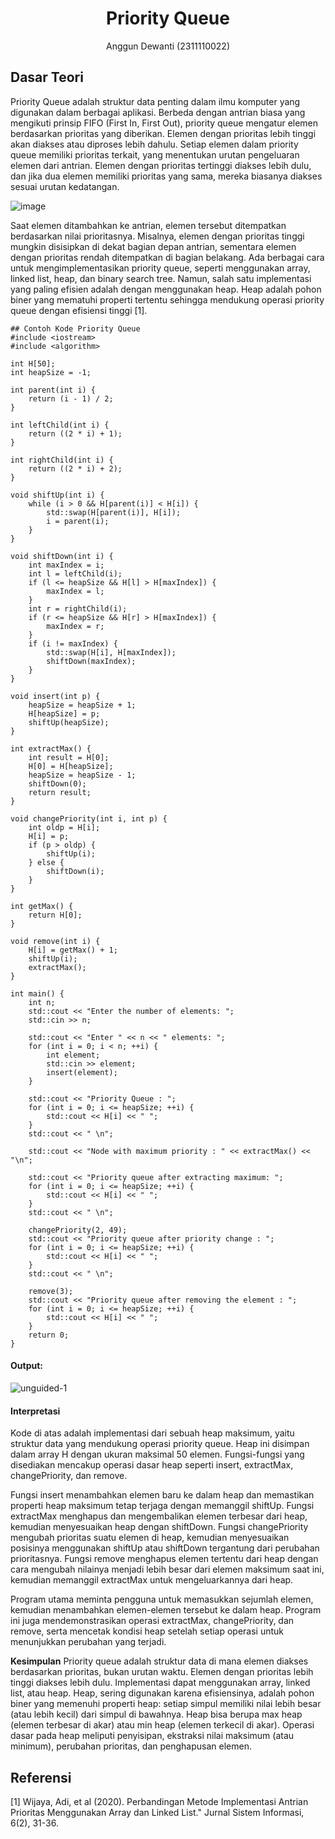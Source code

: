 # <h1 align="center">Priority Queue</h1>
<p align="center">Anggun Dewanti (2311110022)</p>

## Dasar Teori
Priority Queue adalah struktur data penting dalam ilmu komputer yang digunakan dalam berbagai aplikasi. Berbeda dengan antrian biasa yang mengikuti prinsip FIFO (First In, First Out), priority queue mengatur elemen berdasarkan prioritas yang diberikan. Elemen dengan prioritas lebih tinggi akan diakses atau diproses lebih dahulu. Setiap elemen dalam priority queue memiliki prioritas terkait, yang menentukan urutan pengeluaran elemen dari antrian. Elemen dengan prioritas tertinggi diakses lebih dulu, dan jika dua elemen memiliki prioritas yang sama, mereka biasanya diakses sesuai urutan kedatangan.

![image](https://github.com/anggunna/Struktur-Data-Assignment/assets/157208635/bcf2d29a-2bd9-4973-a356-e4a68ad33de2)

Saat elemen ditambahkan ke antrian, elemen tersebut ditempatkan berdasarkan nilai prioritasnya. Misalnya, elemen dengan prioritas tinggi mungkin disisipkan di dekat bagian depan antrian, sementara elemen dengan prioritas rendah ditempatkan di bagian belakang. Ada berbagai cara untuk mengimplementasikan priority queue, seperti menggunakan array, linked list, heap, dan binary search tree. Namun, salah satu implementasi yang paling efisien adalah dengan menggunakan heap. Heap adalah pohon biner yang mematuhi properti tertentu sehingga mendukung operasi priority queue dengan efisiensi tinggi [1].

```
## Contoh Kode Priority Queue
#include <iostream>
#include <algorithm>

int H[50]; 
int heapSize = -1; 

int parent(int i) {
    return (i - 1) / 2;
}

int leftChild(int i) { 
    return ((2 * i) + 1);
}

int rightChild(int i) {
    return ((2 * i) + 2);
}

void shiftUp(int i) {
    while (i > 0 && H[parent(i)] < H[i]) {
        std::swap(H[parent(i)], H[i]);
        i = parent(i);
    }
}

void shiftDown(int i) {
    int maxIndex = i;
    int l = leftChild(i);
    if (l <= heapSize && H[l] > H[maxIndex]) {
        maxIndex = l;
    }
    int r = rightChild(i);
    if (r <= heapSize && H[r] > H[maxIndex]) {
        maxIndex = r;
    }
    if (i != maxIndex) {
        std::swap(H[i], H[maxIndex]);
        shiftDown(maxIndex);
    }
}

void insert(int p) {
    heapSize = heapSize + 1;
    H[heapSize] = p;
    shiftUp(heapSize);
}

int extractMax() {
    int result = H[0];
    H[0] = H[heapSize];
    heapSize = heapSize - 1;
    shiftDown(0);
    return result;
}

void changePriority(int i, int p) {
    int oldp = H[i];
    H[i] = p;
    if (p > oldp) {
        shiftUp(i);
    } else {
        shiftDown(i);
    }
}

int getMax() {
    return H[0];
}

void remove(int i) {
    H[i] = getMax() + 1;
    shiftUp(i);
    extractMax();
}

int main() {
    int n;
    std::cout << "Enter the number of elements: ";
    std::cin >> n;
    
    std::cout << "Enter " << n << " elements: ";
    for (int i = 0; i < n; ++i) {
        int element;
        std::cin >> element;
        insert(element);
    }

    std::cout << "Priority Queue : ";
    for (int i = 0; i <= heapSize; ++i) {
        std::cout << H[i] << " ";
    }
    std::cout << " \n";

    std::cout << "Node with maximum priority : " << extractMax() << "\n";

    std::cout << "Priority queue after extracting maximum: ";
    for (int i = 0; i <= heapSize; ++i) {
        std::cout << H[i] << " ";
    }
    std::cout << " \n";

    changePriority(2, 49);
    std::cout << "Priority queue after priority change : ";
    for (int i = 0; i <= heapSize; ++i) {
        std::cout << H[i] << " ";
    }
    std::cout << " \n";

    remove(3);
    std::cout << "Priority queue after removing the element : ";
    for (int i = 0; i <= heapSize; ++i) {
        std::cout << H[i] << " ";
    }
    return 0;
}
```

#### Output: 
![unguided-1](https://github.com/anggunna/Struktur-Data-Assignment/assets/157208635/652712f3-02c7-4e0e-b9e0-7c1afdb54ed8)

#### Interpretasi
Kode di atas adalah implementasi dari sebuah heap maksimum, yaitu struktur data yang mendukung operasi priority queue. Heap ini disimpan dalam array H dengan ukuran maksimal 50 elemen. Fungsi-fungsi yang disediakan mencakup operasi dasar heap seperti insert, extractMax, changePriority, dan remove.

Fungsi insert menambahkan elemen baru ke dalam heap dan memastikan properti heap maksimum tetap terjaga dengan memanggil shiftUp. Fungsi extractMax menghapus dan mengembalikan elemen terbesar dari heap, kemudian menyesuaikan heap dengan shiftDown. Fungsi changePriority mengubah prioritas suatu elemen di heap, kemudian menyesuaikan posisinya menggunakan shiftUp atau shiftDown tergantung dari perubahan prioritasnya. Fungsi remove menghapus elemen tertentu dari heap dengan cara mengubah nilainya menjadi lebih besar dari elemen maksimum saat ini, kemudian memanggil extractMax untuk mengeluarkannya dari heap.

Program utama meminta pengguna untuk memasukkan sejumlah elemen, kemudian menambahkan elemen-elemen tersebut ke dalam heap. Program ini juga mendemonstrasikan operasi extractMax, changePriority, dan remove, serta mencetak kondisi heap setelah setiap operasi untuk menunjukkan perubahan yang terjadi.

**Kesimpulan**
Priority queue adalah struktur data di mana elemen diakses berdasarkan prioritas, bukan urutan waktu. Elemen dengan prioritas lebih tinggi diakses lebih dulu. Implementasi dapat menggunakan array, linked list, atau heap. Heap, sering digunakan karena efisiensinya, adalah pohon biner yang memenuhi properti heap: setiap simpul memiliki nilai lebih besar (atau lebih kecil) dari simpul di bawahnya. Heap bisa berupa max heap (elemen terbesar di akar) atau min heap (elemen terkecil di akar). Operasi dasar pada heap meliputi penyisipan, ekstraksi nilai maksimum (atau minimum), perubahan prioritas, dan penghapusan elemen.

## Referensi
[1] Wijaya, Adi, et al (2020). Perbandingan Metode Implementasi Antrian Prioritas Menggunakan Array dan Linked List." Jurnal Sistem Informasi, 6(2), 31-36.

